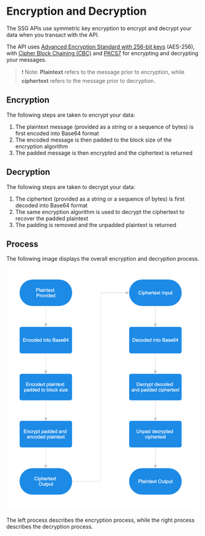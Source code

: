 # Encryption and Decryption

The SSG APIs use symmetric key encryption to encrypt and decrypt your data when you transact with the API.

The API uses [Advanced Encryption Standard with 256-bit keys](https://en.wikipedia.org/wiki/Advanced_Encryption_Standard) 
(AES-256), with [Cipher Block Chaining (CBC)](https://en.wikipedia.org/wiki/Block_cipher_mode_of_operation#Cipher_block_chaining_(CBC))
and [PKCS7](https://en.wikipedia.org/wiki/PKCS_7) for encrypting and decrypting your messages.

> ❗ Note: **Plaintext** refers to the message prior to encryption, while **ciphertext** refers to the message
> prior to decryption.


## Encryption

The following steps are taken to encrypt your data:

1. The plaintext message (provided as a string or a sequence of bytes) is first encoded into Base64 format
2. The encoded message is then padded to the block size of the encryption algorithm
3. The padded message is then encrypted and the ciphertext is returned

## Decryption

The following steps are taken to decrypt your data:

1. The ciphertext (provided as a string or a sequence of bytes) is first decoded into Base64 format
2. The same encryption algorithm is used to decrypt the ciphertext to recover the padded plaintext
3. The padding is removed and the unpadded plaintext is returned

## Process

The following image displays the overall encryption and decryption process.

![process](../../assets/endecryption.png)

The left process describes the encryption process, while the right process describes the decryption process.
